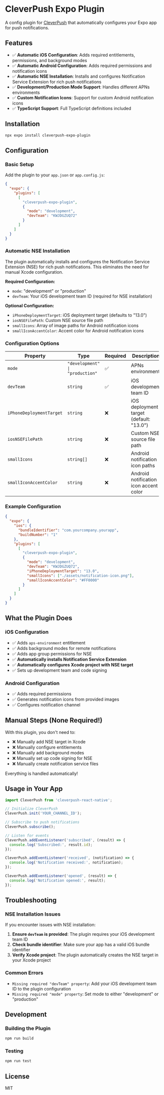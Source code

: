 # CleverPush Expo Plugin

A config plugin for [CleverPush](https://cleverpush.com) that automatically configures your Expo app for push notifications.

## Features

- ✅ **Automatic iOS Configuration**: Adds required entitlements, permissions, and background modes
- ✅ **Automatic Android Configuration**: Adds required permissions and notification icons
- ✅ **Automatic NSE Installation**: Installs and configures Notification Service Extension for rich push notifications
- ✅ **Development/Production Mode Support**: Handles different APNs environments
- ✅ **Custom Notification Icons**: Support for custom Android notification icons
- ✅ **TypeScript Support**: Full TypeScript definitions included

## Installation

```bash
npx expo install cleverpush-expo-plugin
```

## Configuration

### Basic Setup

Add the plugin to your `app.json` or `app.config.js`:

```json
{
  "expo": {
    "plugins": [
      [
        "cleverpush-expo-plugin",
        {
          "mode": "development",
          "devTeam": "KWJDGZUQ72"
        }
      ]
    ]
  }
}
```

### Automatic NSE Installation

The plugin automatically installs and configures the Notification Service Extension (NSE) for rich push notifications. This eliminates the need for manual Xcode configuration.

**Required Configuration:**
- `mode`: "development" or "production"
- `devTeam`: Your iOS development team ID (required for NSE installation)

**Optional Configuration:**
- `iPhoneDeploymentTarget`: iOS deployment target (defaults to "13.0")
- `iosNSEFilePath`: Custom NSE source file path
- `smallIcons`: Array of image paths for Android notification icons
- `smallIconAccentColor`: Accent color for Android notification icons

### Configuration Options

| Property | Type | Required | Description |
|----------|------|----------|-------------|
| `mode` | `"development" \| "production"` | ✅ | APNs environment |
| `devTeam` | `string` | ✅ | iOS development team ID |
| `iPhoneDeploymentTarget` | `string` | ❌ | iOS deployment target (default: "13.0") |
| `iosNSEFilePath` | `string` | ❌ | Custom NSE source file path |
| `smallIcons` | `string[]` | ❌ | Android notification icon paths |
| `smallIconAccentColor` | `string` | ❌ | Android notification icon accent color |

### Example Configuration

```json
{
  "expo": {
    "ios": {
      "bundleIdentifier": "com.yourcompany.yourapp",
      "buildNumber": "1"
    },
    "plugins": [
      [
        "cleverpush-expo-plugin",
        {
          "mode": "development",
          "devTeam": "KWJDGZUQ72",
          "iPhoneDeploymentTarget": "13.0",
          "smallIcons": ["./assets/notification-icon.png"],
          "smallIconAccentColor": "#FF0000"
        }
      ]
    ]
  }
}
```

## What the Plugin Does

### iOS Configuration
- ✅ Adds `aps-environment` entitlement
- ✅ Adds background modes for remote notifications
- ✅ Adds app group permissions for NSE
- ✅ **Automatically installs Notification Service Extension**
- ✅ **Automatically configures Xcode project with NSE target**
- ✅ Sets up development team and code signing

### Android Configuration
- ✅ Adds required permissions
- ✅ Generates notification icons from provided images
- ✅ Configures notification channel

## Manual Steps (None Required!)

With this plugin, you don't need to:
- ❌ Manually add NSE target in Xcode
- ❌ Manually configure entitlements
- ❌ Manually add background modes
- ❌ Manually set up code signing for NSE
- ❌ Manually create notification service files

Everything is handled automatically!

## Usage in Your App

```typescript
import CleverPush from 'cleverpush-react-native';

// Initialize CleverPush
CleverPush.init('YOUR_CHANNEL_ID');

// Subscribe to push notifications
CleverPush.subscribe();

// Listen for events
CleverPush.addEventListener('subscribed', (result) => {
  console.log('Subscribed:', result.id);
});

CleverPush.addEventListener('received', (notification) => {
  console.log('Notification received:', notification);
});

CleverPush.addEventListener('opened', (result) => {
  console.log('Notification opened:', result);
});
```

## Troubleshooting

### NSE Installation Issues

If you encounter issues with NSE installation:

1. **Ensure `devTeam` is provided**: The plugin requires your iOS development team ID
2. **Check bundle identifier**: Make sure your app has a valid iOS bundle identifier
3. **Verify Xcode project**: The plugin automatically creates the NSE target in your Xcode project

### Common Errors

- `Missing required "devTeam" property`: Add your iOS development team ID to the plugin configuration
- `Missing required "mode" property`: Set mode to either "development" or "production"

## Development

### Building the Plugin

```bash
npm run build
```

### Testing

```bash
npm run test
```

## License

MIT 